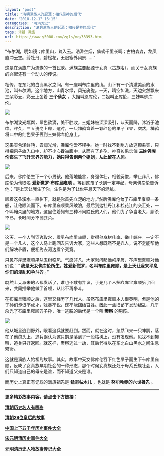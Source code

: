 ```yaml
---
layout: "post"
title: "清朝满族人的起源：相传是神的后代"
date: "2018-12-17 16:15"
categories: "明清历史"
description: "清朝满族人的起源：相传是神的后代"
tags: 清朝 满族
url: https://www.y5000.com/zgls/mq/33393.html
---
```






“布尔湖，明如镜；库里山，耸入云。浩渺空烟，仙鹤千里长鸣；古柏森森，龙凤直冲云空。芳牡丹、碧松花，无限塞外风景……”

这是在满族广为流传的一首民歌。满族主要起源于女真（古族名），而关于女真族的兴起还有一个动人的传说。

相传，在东北的白山黑水之间，有一座叫布库里的山。山下有一个清澈美丽的水池，叫布尔湖。这个地方，山青水绿，风光旖旎。一天，晴空如洗，天边突然飘来三朵彩云，彩云上坐着
**三个仙女** ，大姐叫恩库伦，二姐叫正库伦，三妹叫佛库伦。

![](https://img.y5000.com/uploads/allimg/180920/14-1P920095642607.jpg)

布尔湖波光粼粼，翠色欲滴，美不胜收，三姐妹被深深吸引，从天而降，沐浴于池中。许久，三人洗完上岸，这时，一只神鸦含着一颗红色的果子飞来，突然，神鸦将口中的红色果子丢到三妹佛库伦身上。

这果实色泽鲜艳，圆润光滑，佛库伦爱不释手。她一时找不到地方放这颗果实，只得把果子放入口中，却不小心吞进腹中，从而有了身孕。神奇的果实使
**三妹佛库伦丧失了飞升天界的能力，她只得告别两个姐姐，从此留在人间。**

![](https://img.y5000.com/uploads/allimg/180920/14-1P920095F05Q.jpg)

后来，佛库伦生下一个小男孩，他落地能言，身强体壮，相貌英俊，举止非凡，佛库伦为他取名 **爱新觉罗·布库里雍顺**
。等到这孩子长到一定年纪，母亲佛库伦告诉他：“是上天让我生了你，生你是为了让你平息天下的混乱。

顺着这条溪水一直往下，就是你首先立足的地方。”然后佛库伦给了布库里雍顺一条船，让他顺流而下。布库里雍顺乘风破浪，最后到达牡丹江和松花江的交汇处，一个叫翰朵里的地方。这里住着拥有三种不同姓氏的人们，他们为了争当老大，厮杀不已，长时间分不出胜负。

![](https://img.y5000.com/uploads/allimg/180920/14-1P920095G2D9.jpg)

这天，一个人到河边取水，看见布库里雍顺，觉得他身材伟岸、举止端庄，一定不是一个凡人，这个人马上跑回去告诉大家。这些人想既然不是凡人，说不定能帮他们解决矛盾，便相约去河边看个究竟。

只见布库里雍顺果然玉树临风，气度非凡。大家就问起他的来历，布库里雍顺对他们说：“
**我是天女佛库伦所生，姓爱新觉罗，名叫布库里雍顺，是上天让我来平息你们的混乱和争斗的** 。”

既然上天派来的人都发话了，谁也不敢有异议，于是几个人把布库里雍顺抬了回来，共同推举他做了首领，从此不再争斗。

在布库里雍顺之后，这里又经历了几代人。虽然布库里雍顺本人很英明，但是他的子孙们却很不成才，残暴不说，还不能团结百姓。因此一些旧部下发动叛乱，几乎杀光了布库里雍顺的子孙，唯一逃脱的后代是一个叫
**樊察** 的男孩。

![](https://img.y5000.com/uploads/allimg/180920/14-1P920100403K3.jpg)

他从城里逃到野外，眼看追兵就要赶到。然而，就在这时，忽然飞来一只神鹊，落在了他的头上，追兵误认为这只鹊是落到了一段枯树上，没有发现他。见找不到樊察，追兵只好返回。就这样，樊察逃过一劫，其后代得以在东北白山黑水之间生息繁衍。

这就是满族人始祖的故事。其实，故事中天女佛库伦吞下红色果子而生下布库里雍顺，反映了女真族早期社会的一种形态，那个时候女真族还处于母系氏族社会，人们只知道自己的母亲是谁，而不知道父亲是谁。

而历史上真正有记载的满族祖先是 **猛哥帖木儿** ，也就是 **努尔哈赤的六世祖先** 。

* * *

**更多精彩故事内容，请点击下方链接：**

[**清朝历史名人有哪些**](https://www.y5000.com/zgls/mrzj/25401.html)

[**清朝29位皇后的故事**](https://www.y5000.com/zgls/mq/25183.html)

[**中国上下五千年历史事件大全**](https://www.y5000.com/zgls/26376.html)

[**宋元明清历史事件大全**](https://www.y5000.com/zgls/mq/26385.html)

[**元明清历史人物故事传记大全**](https://www.y5000.com/zgls/mq/21889.html)
